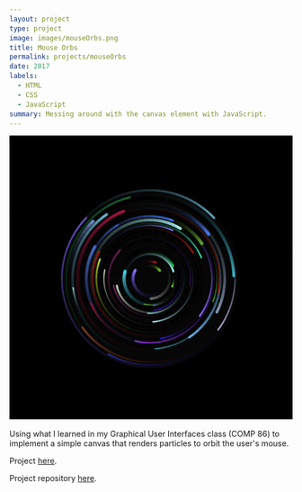 ```yaml
---
layout: project
type: project
image: images/mouseOrbs.png
title: Mouse Orbs
permalink: projects/mouseOrbs
date: 2017
labels:
  - HTML
  - CSS
  - JavaScript
summary: Messing around with the canvas element with JavaScript.
---
```


<div class="ui large rounded images">
  <img class="ui image" src="../images/mouseOrbs.png" href="https://will-hodge.github.io/mouseOrbs/">
</div>

Using what I learned in my Graphical User Interfaces class (COMP 86) to implement a simple canvas that renders particles to orbit the user's mouse.

Project [here](https://will-hodge.github.io/mouseOrbs/).

Project repository <a href="https://github.com/will-hodge/mouseOrbs"><i class="large github icon "></i>here</a>.

